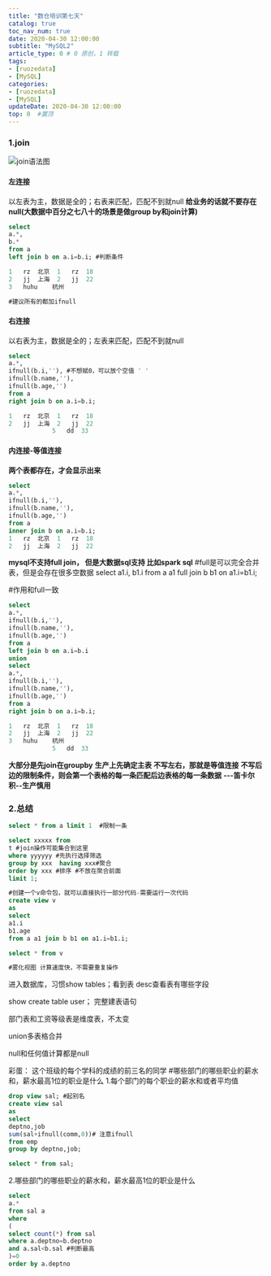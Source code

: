```yaml
---
title: "数仓培训第七天"
catalog: true
toc_nav_num: true
date: 2020-04-30 12:00:00
subtitle: "MySQL2"
article_type: 0 # 0 原创，1 转载
tags:
- [ruozedata]
- [MySQL]
categories:
- [ruozedata]
- [MySQL]
updateDate: 2020-04-30 12:00:00
top: 0  #置顶
---
```


### 1.join
![join语法图](https://i.loli.net/2020/06/11/oEJ1Wx3etB25IRO.png)
#### 左连接
以左表为主，数据是全的；右表来匹配，匹配不到就null 
**给业务的话就不要存在null(大数据中百分之七八十的场景是做group by和join计算)**
```sql
select 
a.*,
b.*
from a 
left join b on a.i=b.i; #判断条件

1	rz	北京	1	rz	18
2	jj	上海	2	jj	22
3	huhu	杭州			

#建议所有的都加ifnull
```
#### 右连接
以右表为主，数据是全的；左表来匹配，匹配不到就null
```sql
select 
a.*,
ifnull(b.i,''), #不想赋0，可以放个空值 ' '
ifnull(b.name,''),
ifnull(b.age,'')
from a 
right join b on a.i=b.i;

1	rz	北京	1	rz	18
2	jj	上海	2	jj	22
			5	dd	33
```

#### 内连接-等值连接 
**两个表都存在，才会显示出来**
```sql
select 
a.*,
ifnull(b.i,''),
ifnull(b.name,''),
ifnull(b.age,'')
from a 
inner join b on a.i=b.i;
1	rz	北京	1	rz	18
2	jj	上海	2	jj	22
```

**mysql不支持full join， 但是大数据sql支持 比如spark sql**
#full是可以完全合并表，但是会存在很多空数据
select 
a1.i,
b1.i
from a a1
full join b b1 on a1.i=b1.i;

#作用和full一致
```sql
select 
a.*,
ifnull(b.i,''),
ifnull(b.name,''),
ifnull(b.age,'')
from a 
left join b on a.i=b.i
union 
select 
a.*,
ifnull(b.i,''),
ifnull(b.name,''),
ifnull(b.age,'')
from a 
right join b on a.i=b.i;

1	rz	北京	1	rz	18
2	jj	上海	2	jj	22
3	huhu	杭州			
			5	dd	33
```

**大部分是先join在groupby**
**生产上先确定主表**
**不写左右，那就是等值连接**
**不写后边的限制条件，则会第一个表格的每一条匹配后边表格的每一条数据**      **---笛卡尔积--生产慎用**
### 2.总结
```sql
select * from a limit 1  #限制一条

select xxxxx from
t #join操作可能集合到这里
where yyyyyy #先执行选择筛选
group by xxx  having xxx#聚合
order by xxx #排序 #不放在聚合前面
limit 1;

#创建一个v命令包，就可以直接执行一部分代码-需要运行一次代码
create view v
as
select
a1.i
b1.age
from a a1 join b b1 on a1.i=b1.i;

select * from v

#雾化视图 计算速度快，不需要重复操作
```

进入数据库，习惯show tables；看到表
desc查看表有哪些字段

show create table user； 完整建表语句

部门表和工资等级表是维度表，不太变

union多表格合并

null和任何值计算都是null


彩蛋：
这个班级的每个学科的成绩的前三名的同学
#哪些部门的哪些职业的薪水和，薪水最高1位的职业是什么
1.每个部门的每个职业的薪水和或者平均值
```sql
drop view sal; #起别名
create view sal
as
select
deptno,job
sum(sal+ifnull(comm,0))# 注意ifnull
from emp 
group by deptno,job;

select * from sal;
```
2.哪些部门的哪些职业的薪水和，薪水最高1位的职业是什么
```sql
select 
a.*
from sal a
where
(
select count(*) from sal 
where a.deptno=b.deptno
and a.sal<b.sal #判断最高
)=0
order by a.deptno
```




